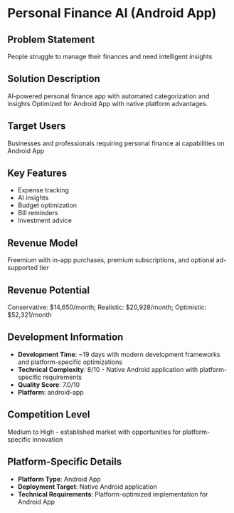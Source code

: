# Personal Finance AI (Android App)

## Problem Statement
People struggle to manage their finances and need intelligent insights

## Solution Description
AI-powered personal finance app with automated categorization and insights Optimized for Android App with native platform advantages.

## Target Users
Businesses and professionals requiring personal finance ai capabilities on Android App

## Key Features
- Expense tracking
- AI insights
- Budget optimization
- Bill reminders
- Investment advice

## Revenue Model
Freemium with in-app purchases, premium subscriptions, and optional ad-supported tier

## Revenue Potential
Conservative: $14,650/month; Realistic: $20,928/month; Optimistic: $52,321/month

## Development Information
- **Development Time**: ~19 days with modern development frameworks and platform-specific optimizations
- **Technical Complexity**: 8/10 - Native Android application with platform-specific requirements
- **Quality Score**: 7.0/10
- **Platform**: android-app

## Competition Level
Medium to High - established market with opportunities for platform-specific innovation

## Platform-Specific Details
- **Platform Type**: Android App
- **Deployment Target**: Native Android application
- **Technical Requirements**: Platform-optimized implementation for Android App
